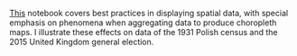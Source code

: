 [This](https://kramlinger.github.io/PolishCensus/main.html) notebook covers best practices in displaying spatial data, with special emphasis on phenomena when aggregating data to produce choropleth maps. I illustrate these effects on data of the 1931 Polish census and the 2015 United Kingdom general election.  
